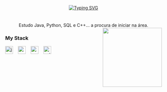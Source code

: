 <div align="center">
  <a href="https://git.io/typing-svg">
    <img src="https://readme-typing-svg.demolab.com?font=Fira+Code&weight=500&size=22&pause=1000&color=00FFFF&center=true&vCenter=true&random=false&width=524&lines=+Ola+Eu+sou+o+Miguel!+" alt="Typing SVG">
  </a>
</div>

<img align="center" alt="" src="./src/header-gif.gif">

#

<p align="center">Estudo Java, Python, SQL e C++... a procura de iniciar na área.

<img align="right" alt="" height="190px" src="./src/study.gif">

<h3 align="left">My Stack </h3>

<div align="left">
  <img src="https://cdn.jsdelivr.net/gh/devicons/devicon/icons/java/java-original.svg" height="25" alt="java logo"  />
  <img width="8" />
  <img src="https://cdn.jsdelivr.net/gh/devicons/devicon/icons/c/c-original.svg" height="25" alt="c logo"  />
  <img width="8" />
  <img src="https://cdn.jsdelivr.net/gh/devicons/devicon/icons/mysql/mysql-original.svg" height="25" alt="mysql logo"  />
  <img width="8" />
  <img src="https://cdn.jsdelivr.net/gh/devicons/devicon/icons/python/python-original.svg"height="25" alt="python logo" />
  <img width="8" />
</div>
